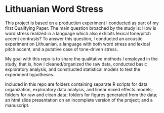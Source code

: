 # Lithuanian Word Stress

This project is based on a production experiment I conducted as part of my first Qualifying Paper. The main question broached by the study is: How is word stress realized in a language which also exhibits lexical tone/pitch accent contrasts? To answer this question, I conducted an acoustic experiment on Lithuanian, a language with both word stress and lexical pitch accent, and a putative case of tone-driven stress.

My goal with this repo is to share the qualitative methods I employed in the study, that is, how I cleaned/organized the raw data, conducted basic exploratory analysis, and constructed statistical models to test the experiment hypotheses. 

Included in this repo are folders containing separate R scripts for data organization, exploratory data analysis, and linear mixed effects models; folders for raw and clean data; folders for figures generated from the data; an html slide presentation on an incomplete version of the project; and a manuscript.    


